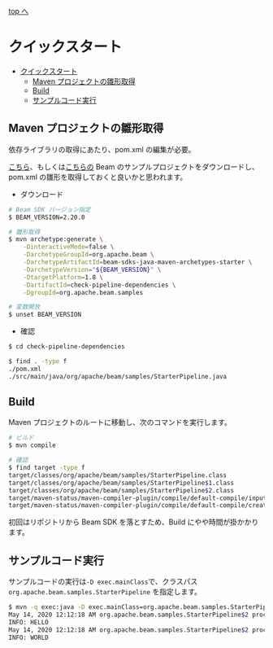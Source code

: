 [top へ](../index.md)

# クイックスタート

<!-- TOC -->

- [クイックスタート](#クイックスタート)
    - [Maven プロジェクトの雛形取得](#maven-プロジェクトの雛形取得)
    - [Build](#build)
    - [サンプルコード実行](#サンプルコード実行)

<!-- /TOC -->

## Maven プロジェクトの雛形取得

依存ライブラリの取得にあたり、pom.xml の編集が必要。

[こちら](https://beam.apache.org/documentation/sdks/java-dependencies/)、もしくは[こちらの](https://beam.apache.org/get-started/quickstart-java/) Beam のサンプルプロジェクトをダウンロードし、pom.xml の雛形を取得しておくと良いかと思われます。

- ダウンロード

```bash
# Beam SDK バージョン指定
$ BEAM_VERSION=2.20.0

# 雛形取得
$ mvn archetype:generate \
    -DinteractiveMode=false \
    -DarchetypeGroupId=org.apache.beam \
    -DarchetypeArtifactId=beam-sdks-java-maven-archetypes-starter \
    -DarchetypeVersion="${BEAM_VERSION}" \
    -DtargetPlatform=1.8 \
    -DartifactId=check-pipeline-dependencies \
    -DgroupId=org.apache.beam.samples

# 変数開放
$ unset BEAM_VERSION
```

- 確認

```bash
$ cd check-pipeline-dependencies

$ find . -type f
./pom.xml
./src/main/java/org/apache/beam/samples/StarterPipeline.java
```

## Build

Maven プロジェクトのルートに移動し、次のコマンドを実行します。

```bash
# ビルド
$ mvn compile

# 確認
$ find target -type f
target/classes/org/apache/beam/samples/StarterPipeline.class
target/classes/org/apache/beam/samples/StarterPipeline$1.class
target/classes/org/apache/beam/samples/StarterPipeline$2.class
target/maven-status/maven-compiler-plugin/compile/default-compile/inputFiles.lst
target/maven-status/maven-compiler-plugin/compile/default-compile/createdFiles.lst
```

初回はリポジトリから Beam SDK を落とすため、Build にやや時間が掛かかります。

## サンプルコード実行

サンプルコードの実行は`-D exec.mainClass`で、クラスパス `org.apache.beam.samples.StarterPipeline` を指定します。

```bash
$ mvn -q exec:java -D exec.mainClass=org.apache.beam.samples.StarterPipeline
May 14, 2020 12:12:18 AM org.apache.beam.samples.StarterPipeline$2 processElement
INFO: HELLO
May 14, 2020 12:12:18 AM org.apache.beam.samples.StarterPipeline$2 processElement
INFO: WORLD
```

